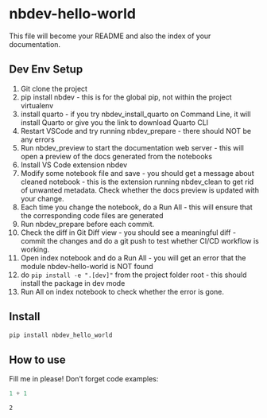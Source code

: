 # nbdev-hello-world


<!-- WARNING: THIS FILE WAS AUTOGENERATED! DO NOT EDIT! -->

This file will become your README and also the index of your
documentation.

## Dev Env Setup

1.  Git clone the project
2.  pip install nbdev - this is for the global pip, not within the
    project virtualenv
3.  install quarto - if you try nbdev_install_quarto on Command Line, it
    will install Quarto or give you the link to download Quarto CLI
4.  Restart VSCode and try running nbdev_prepare - there should NOT be
    any errors
5.  Run nbdev_preview to start the documentation web server - this will
    open a preview of the docs generated from the notebooks
6.  Install VS Code extension nbdev
7.  Modify some notebook file and save - you should get a message about
    cleaned notebook - this is the extension running nbdev_clean to get
    rid of unwanted metadata. Check whether the docs preview is updated
    with your change.
8.  Each time you change the notebook, do a Run All - this will ensure
    that the corresponding code files are generated
9.  Run nbdev_prepare before each commit.
10. Check the diff in Git Diff view - you should see a meaningful diff -
    commit the changes and do a git push to test whether CI/CD workflow
    is working.
11. Open index notebook and do a Run All - you will get an error that
    the module nbdev-hello-world is NOT found
12. do `pip install -e ".[dev]"` from the project folder root - this
    should install the package in dev mode
13. Run All on index notebook to check whether the error is gone.

## Install

``` sh
pip install nbdev_hello_world
```

## How to use

Fill me in please! Don’t forget code examples:

``` python
1 + 1
```

    2
